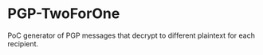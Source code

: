 # PGP-TwoForOne
PoC generator of PGP messages that decrypt to different plaintext for each recipient.
